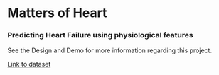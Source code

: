 # Matters of Heart
### Predicting Heart Failure using physiological features
See the Design and Demo for more information regarding this project.

[Link to dataset](https://www.kaggle.com/datasets/rabieelkharoua/predict-survival-of-patients-with-heart-failure/data)
